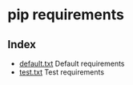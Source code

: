 # pip requirements
## Index
- [default.txt](./default.txt) Default requirements
- [test.txt](./test.txt) Test requirements
